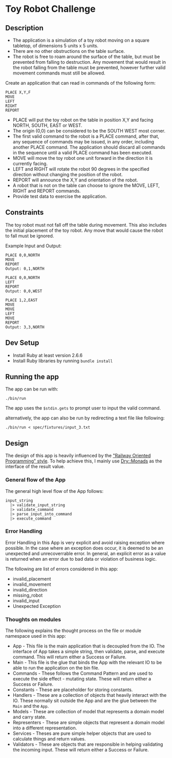 # Toy Robot Challenge

## Description

- The application is a simulation of a toy robot moving on a square tabletop, of dimensions 5 units x 5 units.
- There are no other obstructions on the table surface.
- The robot is free to roam around the surface of the table, but must be prevented from falling to destruction. Any movement
  that would result in the robot falling from the table must be prevented, however further valid movement commands must still
  be allowed.

Create an application that can read in commands of the following form:

```plain
PLACE X,Y,F
MOVE
LEFT
RIGHT
REPORT
```

- PLACE will put the toy robot on the table in position X,Y and facing NORTH, SOUTH, EAST or WEST.
- The origin (0,0) can be considered to be the SOUTH WEST most corner.
- The first valid command to the robot is a PLACE command, after that, any sequence of commands may be issued, in any order, including another PLACE command. The application should discard all commands in the sequence until a valid PLACE command has been executed.
- MOVE will move the toy robot one unit forward in the direction it is currently facing.
- LEFT and RIGHT will rotate the robot 90 degrees in the specified direction without changing the position of the robot.
- REPORT will announce the X,Y and orientation of the robot.
- A robot that is not on the table can choose to ignore the MOVE, LEFT, RIGHT and REPORT commands.
- Provide test data to exercise the application.

## Constraints

The toy robot must not fall off the table during movement. This also includes the initial placement of the toy robot.
Any move that would cause the robot to fall must be ignored.

Example Input and Output:

```plain
PLACE 0,0,NORTH
MOVE
REPORT
Output: 0,1,NORTH
```

```plain
PLACE 0,0,NORTH
LEFT
REPORT
Output: 0,0,WEST
```

```plain
PLACE 1,2,EAST
MOVE
MOVE
LEFT
MOVE
REPORT
Output: 3,3,NORTH
```

## Dev Setup

* Install Ruby at least version 2.6.6
* Install Ruby libraries by running `bundle install`

## Running the app

The app can be run with:

```
./bin/run
```

The app uses the `$stdin.gets` to prompt user to input the valid command.

alternatively, the app can also be run by redirecting a text file like following:

```
./bin/run < spec/fixtures/input_3.txt
```

## Design

The design of this app is heavily influenced by the ["Railway Oriented Programming" style](https://fsharpforfunandprofit.com/rop/). To help achieve this, I mainly use [Dry::Monads](https://dry-rb.org/gems/dry-monads/1.3/) as the interface of the result value.

### General flow of the App

The general high level flow of the App follows:
```
input_string
  |> validate_input_string
  |> validate_command
  |> parse_input_into_command
  |> execute_command
```

### Error Handling

Error Handling in this App is very explicit and avoid raising exception where possible. In the case where an exception does occur, it is deemed to be an unexpected and unrecoverrable error. In general, an explicit error as a value is returned when an error due to bad data or violation of business logic.

The following are list of errors considered in this app:

* invalid_placement
* invalid_movement
* invalid_direction
* missing_robot
* invalid_input
* Unexpected Exception


### Thoughts on modules

The following explains the thought process on the file or module namespace used in this app:

* App - This file is the main application that is decoupled from the IO. The interface of App takes a simple string, then validate, parse, and execute command. This will return either a Success or Failure.
* Main - This file is the glue that binds the App with the relevant IO to be able to run the application on the bin file.
* Commands - These follows the Command Pattern and are used to execute the side effect - mutating state. These will return either a Success or Failure.
* Constants - These are placeholder for storing constants.
* Handlers - These are a collection of objects that heavily interact with the IO. These normally sit outside the App and are the glue between the `Main` and the `App`.
* Models - These are collection of model that represents a domain model and carry state.
* Representers - These are simple objects that represent a domain model into a different representation.
* Services - Theses are pure simple helper objects that are used to calculate things and return values.
* Validators - These are objects that are responsible in helping validating the incoming input. These will return either a Success or Failure.
